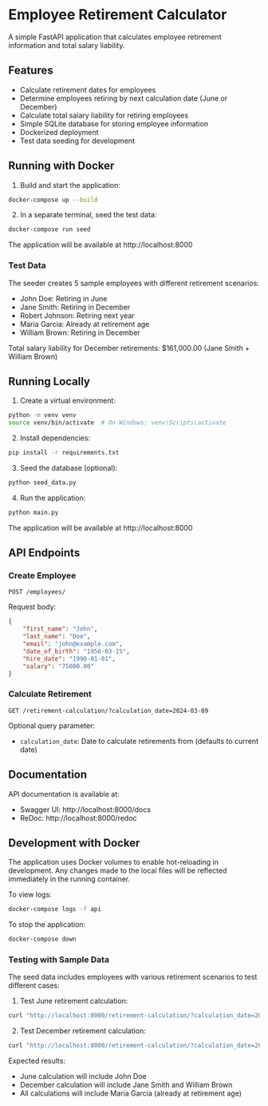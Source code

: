 # Employee Retirement Calculator

A simple FastAPI application that calculates employee retirement information and total salary liability.

## Features

- Calculate retirement dates for employees
- Determine employees retiring by next calculation date (June or December)
- Calculate total salary liability for retiring employees
- Simple SQLite database for storing employee information
- Dockerized deployment
- Test data seeding for development

## Running with Docker

1. Build and start the application:
```bash
docker-compose up --build
```

2. In a separate terminal, seed the test data:
```bash
docker-compose run seed
```

The application will be available at http://localhost:8000

### Test Data

The seeder creates 5 sample employees with different retirement scenarios:
- John Doe: Retiring in June
- Jane Smith: Retiring in December
- Robert Johnson: Retiring next year
- Maria Garcia: Already at retirement age
- William Brown: Retiring in December

Total salary liability for December retirements: $161,000.00 (Jane Smith + William Brown)

## Running Locally

1. Create a virtual environment:
```bash
python -m venv venv
source venv/bin/activate  # On Windows: venv\Scripts\activate
```

2. Install dependencies:
```bash
pip install -r requirements.txt
```

3. Seed the database (optional):
```bash
python seed_data.py
```

4. Run the application:
```bash
python main.py
```

The application will be available at http://localhost:8000

## API Endpoints

### Create Employee
```http
POST /employees/
```
Request body:
```json
{
    "first_name": "John",
    "last_name": "Doe",
    "email": "john@example.com",
    "date_of_birth": "1956-03-15",
    "hire_date": "1990-01-01",
    "salary": "75000.00"
}
```

### Calculate Retirement
```http
GET /retirement-calculation/?calculation_date=2024-03-09
```
Optional query parameter:
- `calculation_date`: Date to calculate retirements from (defaults to current date)

## Documentation

API documentation is available at:
- Swagger UI: http://localhost:8000/docs
- ReDoc: http://localhost:8000/redoc

## Development with Docker

The application uses Docker volumes to enable hot-reloading in development. Any changes made to the local files will be reflected immediately in the running container.

To view logs:
```bash
docker-compose logs -f api
```

To stop the application:
```bash
docker-compose down
```

### Testing with Sample Data

The seed data includes employees with various retirement scenarios to test different cases:

1. Test June retirement calculation:
```bash
curl "http://localhost:8000/retirement-calculation/?calculation_date=2024-05-01"
```

2. Test December retirement calculation:
```bash
curl "http://localhost:8000/retirement-calculation/?calculation_date=2024-11-01"
```

Expected results:
- June calculation will include John Doe
- December calculation will include Jane Smith and William Brown
- All calculations will include Maria Garcia (already at retirement age)